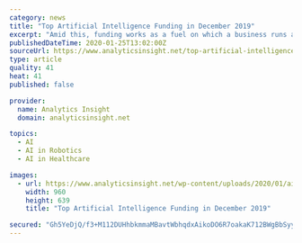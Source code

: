 ```yaml
---
category: news
title: "Top Artificial Intelligence Funding in December 2019"
excerpt: "Amid this, funding works as a fuel on which a business runs and excels. When it comes to technologies like omnipresent AI or artificial intelligence, the pressure naturally increases to thrive in the market where big techs like Google, Microsoft, and significant others are operating. To rise amid this pressure, funding becomes even more vital ..."
publishedDateTime: 2020-01-25T13:02:00Z
sourceUrl: https://www.analyticsinsight.net/top-artificial-intelligence-funding-december-2019/
type: article
quality: 41
heat: 41
published: false

provider:
  name: Analytics Insight
  domain: analyticsinsight.net

topics:
  - AI
  - AI in Robotics
  - AI in Healthcare

images:
  - url: https://www.analyticsinsight.net/wp-content/uploads/2020/01/ai1.jpg
    width: 960
    height: 639
    title: "Top Artificial Intelligence Funding in December 2019"

secured: "Gh5YeDjQ/f3+M112DUHhbkmmaMBavtWbhqdxAikoDO6R7oakaK712BWgBbSyyD0SzJURRzTDHZpsnzj898hwJNZM4syjItvTx977fn53X36Wr2ZSjlUd7Q81hon+oRWfD+t8nbFZZIdY58xkRo5+bAcRRo0VvRsL9E06pf7rLo6sfPDlvwCwaWcXLus/kAt9Ox4VXqeTF+Blxk1TjhbCovGofc7cXKM39SDdzXxeGkMy3sIbnjPgD5dfDlfllxfLrT/Gnt0gyZ85xdTgKaenlnXzta78EngeAku/xmRC8NaeBuX/Fzl6ONuTfZz+5eL8;u47zhUBREkpyUWXPuHVLWw=="
---
```



